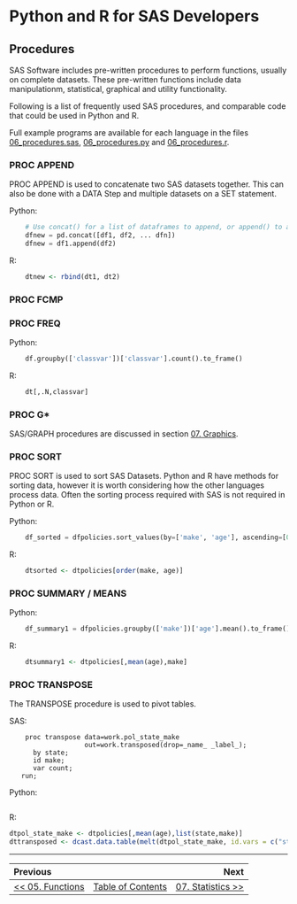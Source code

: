 # Python and R for SAS Developers

## Procedures

SAS Software includes pre-written procedures to perform functions, usually on complete datasets.  These pre-written functions include data manipulationm, statistical, graphical and utility functionality.

Following is a list of frequently used SAS procedures, and comparable code that could be used in Python and R.

Full example programs are available for each language in the files [06_procedures.sas](../src/06_procedures.sas), [06_procedures.py](../src/06_procedures.py) and [06_procedures.r](../src/06_procedures.r).

### PROC APPEND

PROC APPEND is used to concatenate two SAS datasets together.  This can also be done with a DATA Step and multiple datasets on a SET statement.

Python:

```python
    # Use concat() for a list of dataframes to append, or append() to add one new.
    dfnew = pd.concat([df1, df2, ... dfn])
    dfnew = df1.append(df2)
```

R:

```r
    dtnew <- rbind(dt1, dt2)
```

### PROC FCMP

### PROC FREQ


Python:

```python
    df.groupby(['classvar'])['classvar'].count().to_frame()
```

R:

```r
    dt[,.N,classvar]
```

### PROC G*
SAS/GRAPH procedures are discussed in section [07. Graphics]([07_Graphics.md]).

### PROC SORT

PROC SORT is used to sort SAS Datasets.  Python and R have methods for sorting data, however it is worth considering how the other languages process data.  Often the sorting process required with SAS is not required in Python or R.

Python:

```python
    df_sorted = dfpolicies.sort_values(by=['make', 'age'], ascending=[0, 1])
```

R:

```r
    dtsorted <- dtpolicies[order(make, age)]
```

### PROC SUMMARY / MEANS

Python:

```python
    df_summary1 = dfpolicies.groupby(['make'])['age'].mean().to_frame()
```

R:

```r
    dtsummary1 <- dtpolicies[,mean(age),make]
```

### PROC TRANSPOSE

The TRANSPOSE procedure is used to pivot tables.

SAS:

```sas
    proc transpose data=work.pol_state_make
                   out=work.transposed(drop=_name_ _label_);
      by state;
      id make;
      var count;
   run;
```

Python:

```python

```

R:

```r
dtpol_state_make <- dtpolicies[,mean(age),list(state,make)]
dttransposed <- dcast.data.table(melt(dtpol_state_make, id.vars = c("state", "make")), state ~ make)
```

---

| Previous       |                | Next           |
|:-------------- |:--------------:| --------------:|
| [&lt;&lt; 05. Functions](05_Functions.md) | [Table of Contents](00_TOC.md) | [07. Statistics &gt;&gt;](07_Statistics.md) |
